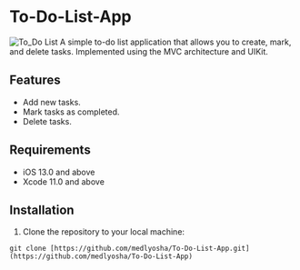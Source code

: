 # To-Do-List-App
![To_Do List](https://github.com/medlyosha/To-Do-List-App/blob/main/assets/118524698/5c534912-8db6-46a2-a7b4-2b224bf6895b.png)
A simple to-do list application that allows you to create, mark, and delete tasks. Implemented using the MVC architecture and UIKit.

## Features

- Add new tasks.
- Mark tasks as completed.
- Delete tasks.

## Requirements

- iOS 13.0 and above
- Xcode 11.0 and above

## Installation

1. Clone the repository to your local machine:

```shell
git clone [https://github.com/medlyosha/To-Do-List-App.git](https://github.com/medlyosha/To-Do-List-App)
